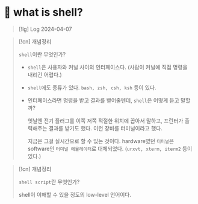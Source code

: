 # 󰏢 what is shell?


> [!lg] Log 2024-04-07
>


> [!cn] 개념정리
>
> `shell`이란 무엇인가?
>
> - `shell`은 사용자와 커널 사이의 인터페이스다. (사람이 커널에 직접 명령을 내리긴 어렵다.)
> - `shell`에도 종류가 있다. `bash, zsh, csh, ksh` 등이 있다.
> - 인터페이스라면 명령을 받고 결과를 뱉어줄텐데, `shell`은 어떻게 듣고 말할까?
>
>   옛날엔 전기 플러그를 이쪽 저쪽 적절한 위치에 꼽아서 말하고, 프린터가 출력해주는 결과를 받기도 했다. 이런
>   장비를 터미널이라고 했다.
>
>   지금은 그걸 실시간으로 할 수 있는 것이다. hardware였던 `터미널`은 software인 `터미널 에뮬레이터`로
>   대체되었다. (`urxvt, xterm, iterm2` 등이 있다.)


> [!cn] 개념정리
>
> `shell script`란 무엇인가?
>
> shell이 이해할 수 있을 정도의 low-level 언어이다.
